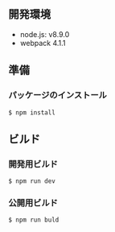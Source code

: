 ## 開発環境

* node.js: v8.9.0
* webpack 4.1.1

## 準備

### パッケージのインストール
```
$ npm install
```

## ビルド

### 開発用ビルド
```
$ npm run dev
```

### 公開用ビルド
```
$ npm run buld
```

